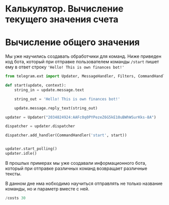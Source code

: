 # Калькулятор. Вычисление текущего значения счета
# Вычисление общего значения
Мы уже научились создавать обработчики для команд. Ниже приведен код бота, который при отправке пользователем команды `/start` пишет ему в ответ строку `'Hello! This is own finances bot!'`
```py
from telegram.ext import Updater, MessageHandler, Filters, CommandHandler

def start(update, context):
    string_in = update.message.text

    string_out = 'Hello! This is own finances bot!'

    update.message.reply_text(string_out)

updater = Updater("2034824924:AAFc0q0PYPezeZ6G5kE10uBWhWSurKks-8A")

dispatcher = updater.dispatcher

dispatcher.add_handler(CommandHandler('start', start))


updater.start_polling()
updater.idle()
```
В прошлых примерах мы уже создавали информационного бота, который при отправке различных команд возвращает различные тексты.  

В данном дне нма нобходимо научиться отправлять не только название команды, но и параметр вместе с ней.
```py
/costs 30

```